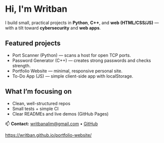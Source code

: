 # Hi, I'm Writban

I build small, practical projects in **Python**, **C++**, and **web (HTML/CSS/JS)** — with a tilt toward **cybersecurity** and **web apps**.

## Featured projects
- Port Scanner (Python) — scans a host for open TCP ports.
- Password Generator (C++) — creates strong passwords and checks strength.
- Portfolio Website — minimal, responsive personal site.
- To-Do App (JS) — simple client-side app with localStorage.

## What I’m focusing on
- Clean, well-structured repos
- Small tests + simple CI
- Clear READMEs and live demos (GitHub Pages)

📫 **Contact:** writbanalim@gmail.com • [GitHub](https://github.com/<ame>)

https://writban.github.io/portfolio-website/
